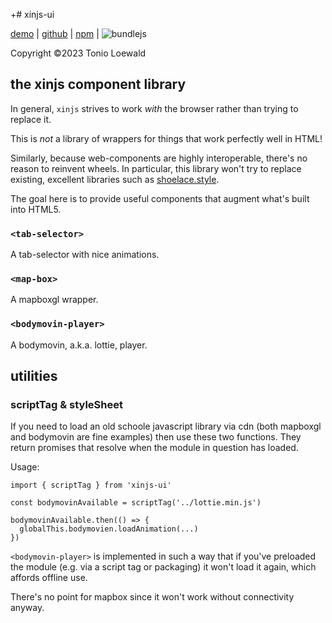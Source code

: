 +# xinjs-ui

[demo](https://tonioloewald.github.io/xinjs-ui/) | [github](https://github.com/tonioloewald/xinjs-ui#readme) | [npm](https://www.npmjs.com/package/xinjs-ui) | ![bundlejs](https://deno.bundlejs.com/?q=xinjs-ui&badge=)

Copyright ©2023 Tonio Loewald

## the xinjs component library

In general, `xinjs` strives to work _with_ the browser rather than trying to replace it.

This is _not_ a library of wrappers for things that work perfectly well in HTML!

Similarly, because web-components are highly interoperable, there's no reason to reinvent
wheels. In particular, this library won't try to replace existing, excellent libraries
such as [shoelace.style](https://shoelace.style/).

The goal here is to provide useful components that augment what's built into HTML5.

### `<tab-selector>`

A tab-selector with nice animations.

### `<map-box>`

A mapboxgl wrapper.

### `<bodymovin-player>`

A bodymovin, a.k.a. lottie, player.

## utilities

### scriptTag & styleSheet

If you need to load an old schoole javascript library via cdn (both mapboxgl and bodymovin are
fine examples) then use these two functions. They return promises that resolve when the
module in question has loaded.

Usage:

    import { scriptTag } from 'xinjs-ui'

    const bodymovinAvailable = scriptTag('../lottie.min.js')

    bodymovinAvailable.then(() => {
      globalThis.bodymovien.loadAnimation(...)
    })

`<bodymovin-player>` is implemented in such a way that if you've preloaded the module
(e.g. via a script tag or packaging) it won't load it again, which affords offline
use.

There's no point for mapbox since it won't work without connectivity anyway.
